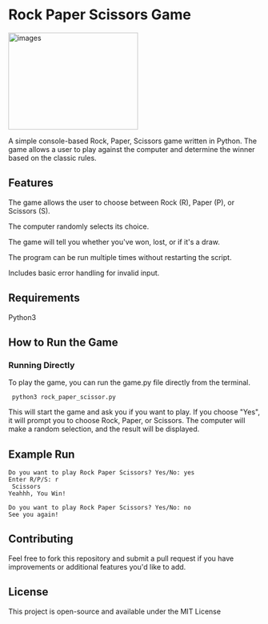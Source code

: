 # Rock Paper Scissors Game

 <img width="259" height="194" alt="images" src="https://github.com/user-attachments/assets/22fa1ec6-d5ee-453b-96a4-4282f5cc604b" />



A simple console-based Rock, Paper, Scissors game written in Python. The game allows a user to play against the computer and determine the winner based on the classic rules.

## Features

The game allows the user to choose between Rock (R), Paper (P), or Scissors (S).

The computer randomly selects its choice.

The game will tell you whether you've won, lost, or if it's a draw.

The program can be run multiple times without restarting the script.

Includes basic error handling for invalid input.

## Requirements

Python3

## How to Run the Game

### Running Directly

To play the game, you can run the game.py file directly from the terminal.

```
 python3 rock_paper_scissor.py
```

This will start the game and ask you if you want to play. If you choose "Yes", it will prompt you to choose Rock, Paper, or Scissors. The computer will make a random selection, and the result will be displayed.


## Example Run 

``` 
Do you want to play Rock Paper Scissors? Yes/No: yes
Enter R/P/S: r
 Scissors
Yeahhh, You Win!

Do you want to play Rock Paper Scissors? Yes/No: no
See you again!

```

## Contributing

Feel free to fork this repository and submit a pull request if you have improvements or additional features you'd like to add.

## License

This project is open-source and available under the MIT License
